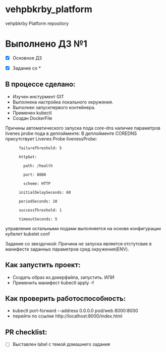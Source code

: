 # vehpbkrby_platform

vehpbkrby Platform repository

# Выполнено ДЗ №1



 - [x] Основное ДЗ

 - [x] Задание со *



## В процессе сделано:

 - Изучен инстурмент GIT
 - Выполнена настройка локального окружения. 
 - Выполнен запускпервого контейнера.
 - Применен kubectl
 - Создан DockerFile
  

 Причины автоматического запуска пода core-dns наличие параметров livenes probe пода в деплойменте:
 В деплойменте COREDNS присутствует Livenes Probe
        livenessProbe:

          failureThreshold: 5

          httpGet:

            path: /health

            port: 8080

            scheme: HTTP

          initialDelaySeconds: 60

          periodSeconds: 10

          successThreshold: 1

          timeoutSeconds: 5
		  
управление остальными подами выполняется на основе  конфигурации кубелет kubelet conf
 


Задание со звездочкой: 
Причина не запуска является отстутсвие в манифесте заданных параметров сред окружения(ENV). 


## Как запустить проект:

 - Создать образ из докерфайла, запустить.
 ИЛИ
 - Применить манифест kubectl apply -f 



## Как проверить работоспособность:

 - kubectl port-forward --address 0.0.0.0 pod/web 8000:8000
 - перейти по ссылке http://localhost:8000/index.html
 

## PR checklist:

 - [ ] Выставлен label с темой домашнего задания
